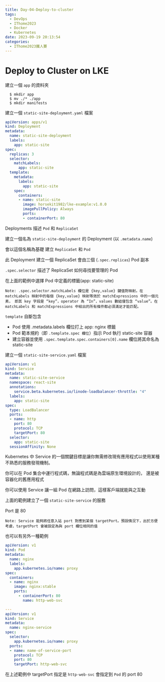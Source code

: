```yaml
---
title: Day-04-Deploy-to-cluster
tags:
  - DevOps
  - IThome2023
  - Docker
  - Kubernetes
date: 2023-09-19 20:13:54
categories:
  - IThome2023鐵人賽
---
```


# Deploy to Cluster on LKE

建立一個 `app` 的資料夾

```
  $ mkdir app
  $ mv ./* ./app
  $ mkdir manifests
```

建立一個 `static-site-deployment.yaml` 檔案

```yaml
apiVersion: apps/v1
kind: Deployment
metadata:
  name: static-site-deployment
  labels:
    app: static-site
spec:
  replicas: 3
  selector:
    matchLabels:
      app: static-site
  template:
    metadata:
      labels:
        app: static-site
    spec:
      containers:
      - name: static-site
        image: horsekit1982/lke-example:v1.0.0
        imagePullPolicy: Always
        ports:
        - containerPort: 80
```

Deployments 描述 `Pod` 和 `ReplicaSet` 

建立一個名為 `static-site-deployment` 的 Deployment (以 `.metadata.name`)

會以這個名稱為基礎 建立 `ReplicaSet` 和 `Pod`

此 Deployment 建立一個 ReplicaSet 會由三個 (`.spec.replicas`) Pod 副本

`.spec.selector` 描述了 ReplicaSet 如何尋找要管理的 Pod

在上面的範例中選擇 Pod 中定義的標籤(app: static-site)

`Note: .spec.selector.matchLabels 欄位是 {key,value} 鍵值對映射。在 matchLabels 映射中的每個 {key,value} 映射等效於 matchExpressions 中的一個元素， 即其 key 字段是 “key”，operator 為 “In”，values 數組僅包含 “value”。在 matchLabels 和 matchExpressions 中給出的所有條件都必須滿足才能匹配。`

`template` 自斷包含

  * Pod 使用 .metadata.labels 欄位打上 app: nginx 標籤
  * Pod 範本規約（即 `.template.spec 欄位`）指示 Pod 執行 static-site 容器
  * 建立容器並使用 `.spec.template.spec.containers[0].name` 欄位將其命名為 static-site

  建立一個 `static-site-service.yaml` 檔案

  ```yaml
  apiVersion: v1
  kind: Service
  metadata:
    name: static-site-service
    namespace: react-site
    annotations:
      service.beta.kubernetes.io/linode-loadbalancer-throttle: "4"
    labels:
      app: static-site
  spec:
    type: LoadBalancer
    ports:
    - name: http
      port: 80
      protocol: TCP
      targetPort: 80
    selector:
      app: static-site
    sessionAffinity: None
  ```

  Kubernetes 中 Service 的一個關鍵目標是讓你無需修改現有應用程式以使用某種不熟悉的服務發現機制。
  
  你可以在 Pod 集合中運行程式碼，無論程式碼是為雲端原生環境設計的， 還是被容器化的舊應用程式
  
  你可以使用 Service 讓一組 Pod 在網路上訪問，這樣客戶端就能與之互動

  上面的範例建立了一個 `static-site-service` 的服務

  Port 是 80

  `Note: Service 能夠將任意入站 port 對應到某個 targetPort。預設情況下，出於方便考慮，targetPort 會被設定為與 port 欄位相同的值`

  也可以有另外一種範例

  ```yaml
  apiVersion: v1
  kind: Pod
  metadata:
    name: nginx
    labels:
      app.kubernetes.io/name: proxy
  spec:
    containers:
    - name: nginx
      image: nginx:stable
      ports:
        - containerPort: 80
          name: http-web-svc

  ---
  apiVersion: v1
  kind: Service
  metadata:
    name: nginx-service
  spec:
    selector:
      app.kubernetes.io/name: proxy
    ports:
    - name: name-of-service-port
      protocol: TCP
      port: 80
      targetPort: http-web-svc
  ```

在上述範例中 targetPort 指定是 `http-web-svc` 會指定到 `Pod` 的 port 80


